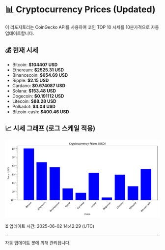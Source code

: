 
# 📊 Cryptocurrency Prices (Updated)

이 리포지토리는 CoinGecko API를 사용하여 코인 TOP 10 시세를 10분가격으로 자동 업데이트합니다.

## 💰 현재 시세
- Bitcoin: **$104407 USD**
- Ethereum: **$2525.31 USD**
- Binancecoin: **$654.69 USD**
- Ripple: **$2.15 USD**
- Cardano: **$0.674087 USD**
- Solana: **$153.48 USD**
- Dogecoin: **$0.191112 USD**
- Litecoin: **$88.28 USD**
- Polkadot: **$4.04 USD**
- Bitcoin-cash: **$400.46 USD**

## 📈 시세 그래프 (로그 스케일 적용)
![Crypto Prices](crypto_prices.png)

⏳ 업데이트 시간: 2025-06-02 14:42:29 (UTC)

---
자동 업데이트 봇에 의해 관리됩니다.
